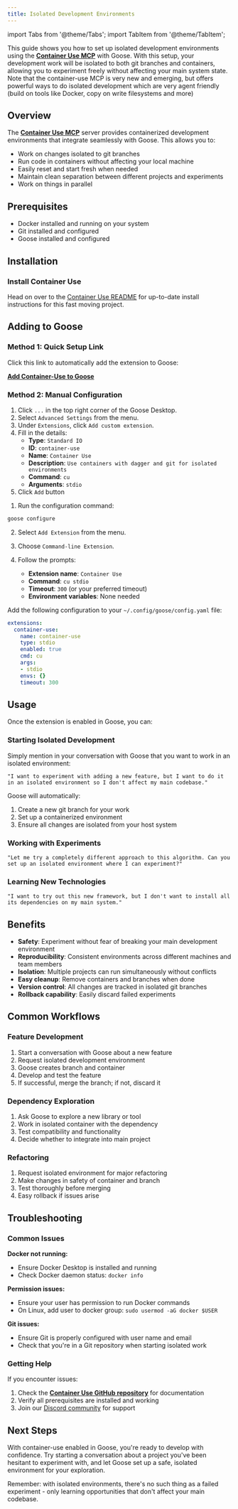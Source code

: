 ```yaml
---
title: Isolated Development Environments
---
```


import Tabs from '@theme/Tabs';
import TabItem from '@theme/TabItem';

This guide shows you how to set up isolated development environments using the **[Container Use MCP](https://github.com/dagger/container-use)** with Goose. With this setup, your development work will be isolated to both git branches and containers, allowing you to experiment freely without affecting your main system state.
Note that the container-use MCP is very new and emerging, but offers powerful ways to do isolated development which are very agent friendly (build on tools like Docker, copy on write filesystems and more)

## Overview

The **[Container Use MCP](https://github.com/dagger/container-use)** server provides containerized development environments that integrate seamlessly with Goose. This allows you to:

- Work on changes isolated to git branches
- Run code in containers without affecting your local machine
- Easily reset and start fresh when needed
- Maintain clean separation between different projects and experiments
- Work on things in parallel

## Prerequisites

- Docker installed and running on your system
- Git installed and configured
- Goose installed and configured

## Installation

### Install Container Use

Head on over to the [Container Use README](https://github.com/dagger/container-use/blob/main/README.md) for up-to-date install instructions for this fast moving project.

## Adding to Goose

### Method 1: Quick Setup Link

Click this link to automatically add the extension to Goose:

**[Add Container-Use to Goose](goose://extension?cmd=cu&arg=stdio&id=container-use&name=container%20use&description=use%20containers%20with%20dagger%20and%20git%20for%20isolated%20environments)**

### Method 2: Manual Configuration

<Tabs groupId="interface">
  <TabItem value="ui" label="Goose Desktop" default>

  1. Click `...` in the top right corner of the Goose Desktop.
  2. Select `Advanced Settings` from the menu.
  3. Under `Extensions`, click `Add custom extension`.
  4. Fill in the details:
     - **Type**: `Standard IO`
     - **ID**: `container-use`
     - **Name**: `Container Use`
     - **Description**: `Use containers with dagger and git for isolated environments`
     - **Command**: `cu`
     - **Arguments**: `stdio`
  5. Click `Add` button

  </TabItem>
  <TabItem value="cli" label="Goose CLI">

  1. Run the configuration command:
  ```bash
  goose configure
  ```

  2. Select `Add Extension` from the menu.

  3. Choose `Command-line Extension`.

  4. Follow the prompts:
     - **Extension name**: `Container Use`
     - **Command**: `cu stdio`
     - **Timeout**: `300` (or your preferred timeout)
     - **Environment variables**: None needed

  </TabItem>
  <TabItem value="config" label="Config File">

Add the following configuration to your `~/.config/goose/config.yaml` file:

```yaml
extensions:
  container-use:
    name: container-use
    type: stdio
    enabled: true
    cmd: cu
    args:
    - stdio
    envs: {}
    timeout: 300
```

  </TabItem>
</Tabs>

## Usage

Once the extension is enabled in Goose, you can:

### Starting Isolated Development

Simply mention in your conversation with Goose that you want to work in an isolated environment:

```
"I want to experiment with adding a new feature, but I want to do it in an isolated environment so I don't affect my main codebase."
```

Goose will automatically:
1. Create a new git branch for your work
2. Set up a containerized environment
3. Ensure all changes are isolated from your host system

### Working with Experiments

```
"Let me try a completely different approach to this algorithm. Can you set up an isolated environment where I can experiment?"
```

### Learning New Technologies

```
"I want to try out this new framework, but I don't want to install all its dependencies on my main system."
```

## Benefits

- **Safety**: Experiment without fear of breaking your main development environment
- **Reproducibility**: Consistent environments across different machines and team members
- **Isolation**: Multiple projects can run simultaneously without conflicts
- **Easy cleanup**: Remove containers and branches when done
- **Version control**: All changes are tracked in isolated git branches
- **Rollback capability**: Easily discard failed experiments

## Common Workflows

### Feature Development

1. Start a conversation with Goose about a new feature
2. Request isolated development environment
3. Goose creates branch and container
4. Develop and test the feature
5. If successful, merge the branch; if not, discard it

### Dependency Exploration

1. Ask Goose to explore a new library or tool
2. Work in isolated container with the dependency
3. Test compatibility and functionality
4. Decide whether to integrate into main project

### Refactoring

1. Request isolated environment for major refactoring
2. Make changes in safety of container and branch
3. Test thoroughly before merging
4. Easy rollback if issues arise

## Troubleshooting

### Common Issues

**Docker not running:**
- Ensure Docker Desktop is installed and running
- Check Docker daemon status: `docker info`

**Permission issues:**
- Ensure your user has permission to run Docker commands
- On Linux, add user to docker group: `sudo usermod -aG docker $USER`

**Git issues:**
- Ensure Git is properly configured with user name and email
- Check that you're in a Git repository when starting isolated work

### Getting Help

If you encounter issues:

1. Check the **[Container Use GitHub repository](https://github.com/dagger/container-use)** for documentation
2. Verify all prerequisites are installed and working
3. Join our [Discord community](https://discord.gg/block-opensource) for support

## Next Steps

With container-use enabled in Goose, you're ready to develop with confidence. Try starting a conversation about a project you've been hesitant to experiment with, and let Goose set up a safe, isolated environment for your exploration.

Remember: with isolated environments, there's no such thing as a failed experiment - only learning opportunities that don't affect your main codebase.
